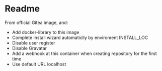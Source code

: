 # Readme

From official Gitea image, and: 

- Add docker-library to this image
- Complete install wizard automaticlly by enviroment INSTALL_LOC
- Disable user register
- Disable Gravatar
- Add a webhook at this container when creating repository for the first time
- Use default URL localhost
